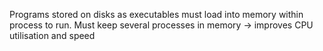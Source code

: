 Programs stored on disks as executables must load into memory within process to run.
Must keep several processes in memory -> improves CPU utilisation and speed